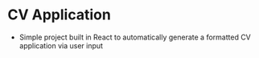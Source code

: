 # CV Application

- Simple project built in React to automatically generate a formatted CV application via user input
